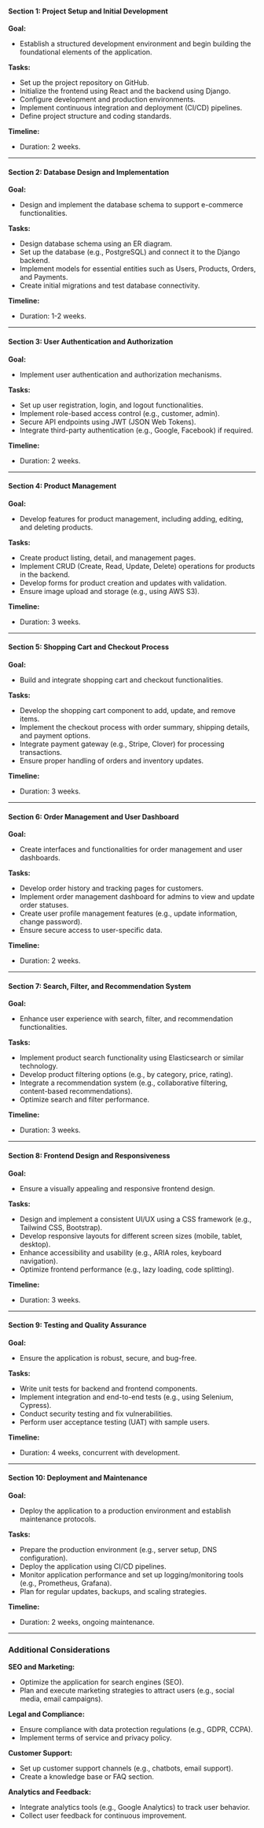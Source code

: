 
#### **Section 1: Project Setup and Initial Development**

**Goal:**

- Establish a structured development environment and begin building the foundational elements of the application.

**Tasks:**

- Set up the project repository on GitHub.
- Initialize the frontend using React and the backend using Django.
- Configure development and production environments.
- Implement continuous integration and deployment (CI/CD) pipelines.
- Define project structure and coding standards.

**Timeline:**

- Duration: 2 weeks.

---

#### **Section 2: Database Design and Implementation**

**Goal:**

- Design and implement the database schema to support e-commerce functionalities.

**Tasks:**

- Design database schema using an ER diagram.
- Set up the database (e.g., PostgreSQL) and connect it to the Django backend.
- Implement models for essential entities such as Users, Products, Orders, and Payments.
- Create initial migrations and test database connectivity.

**Timeline:**

- Duration: 1-2 weeks.

---

#### **Section 3: User Authentication and Authorization**

**Goal:**

- Implement user authentication and authorization mechanisms.

**Tasks:**

- Set up user registration, login, and logout functionalities.
- Implement role-based access control (e.g., customer, admin).
- Secure API endpoints using JWT (JSON Web Tokens).
- Integrate third-party authentication (e.g., Google, Facebook) if required.

**Timeline:**

- Duration: 2 weeks.

---

#### **Section 4: Product Management**

**Goal:**

- Develop features for product management, including adding, editing, and deleting products.

**Tasks:**

- Create product listing, detail, and management pages.
- Implement CRUD (Create, Read, Update, Delete) operations for products in the backend.
- Develop forms for product creation and updates with validation.
- Ensure image upload and storage (e.g., using AWS S3).

**Timeline:**

- Duration: 3 weeks.

---

#### **Section 5: Shopping Cart and Checkout Process**

**Goal:**

- Build and integrate shopping cart and checkout functionalities.

**Tasks:**

- Develop the shopping cart component to add, update, and remove items.
- Implement the checkout process with order summary, shipping details, and payment options.
- Integrate payment gateway (e.g., Stripe, Clover) for processing transactions.
- Ensure proper handling of orders and inventory updates.

**Timeline:**

- Duration: 3 weeks.

---

#### **Section 6: Order Management and User Dashboard**

**Goal:**

- Create interfaces and functionalities for order management and user dashboards.

**Tasks:**

- Develop order history and tracking pages for customers.
- Implement order management dashboard for admins to view and update order statuses.
- Create user profile management features (e.g., update information, change password).
- Ensure secure access to user-specific data.

**Timeline:**

- Duration: 2 weeks.

---

#### **Section 7: Search, Filter, and Recommendation System**

**Goal:**

- Enhance user experience with search, filter, and recommendation functionalities.

**Tasks:**

- Implement product search functionality using Elasticsearch or similar technology.
- Develop product filtering options (e.g., by category, price, rating).
- Integrate a recommendation system (e.g., collaborative filtering, content-based recommendations).
- Optimize search and filter performance.

**Timeline:**

- Duration: 3 weeks.

---

#### **Section 8: Frontend Design and Responsiveness**

**Goal:**

- Ensure a visually appealing and responsive frontend design.

**Tasks:**

- Design and implement a consistent UI/UX using a CSS framework (e.g., Tailwind CSS, Bootstrap).
- Develop responsive layouts for different screen sizes (mobile, tablet, desktop).
- Enhance accessibility and usability (e.g., ARIA roles, keyboard navigation).
- Optimize frontend performance (e.g., lazy loading, code splitting).

**Timeline:**

- Duration: 3 weeks.

---

#### **Section 9: Testing and Quality Assurance**

**Goal:**

- Ensure the application is robust, secure, and bug-free.

**Tasks:**

- Write unit tests for backend and frontend components.
- Implement integration and end-to-end tests (e.g., using Selenium, Cypress).
- Conduct security testing and fix vulnerabilities.
- Perform user acceptance testing (UAT) with sample users.

**Timeline:**

- Duration: 4 weeks, concurrent with development.

---

#### **Section 10: Deployment and Maintenance**

**Goal:**

- Deploy the application to a production environment and establish maintenance protocols.

**Tasks:**

- Prepare the production environment (e.g., server setup, DNS configuration).
- Deploy the application using CI/CD pipelines.
- Monitor application performance and set up logging/monitoring tools (e.g., Prometheus, Grafana).
- Plan for regular updates, backups, and scaling strategies.

**Timeline:**

- Duration: 2 weeks, ongoing maintenance.

---

### Additional Considerations

**SEO and Marketing:**

- Optimize the application for search engines (SEO).
- Plan and execute marketing strategies to attract users (e.g., social media, email campaigns).

**Legal and Compliance:**

- Ensure compliance with data protection regulations (e.g., GDPR, CCPA).
- Implement terms of service and privacy policy.

**Customer Support:**

- Set up customer support channels (e.g., chatbots, email support).
- Create a knowledge base or FAQ section.

**Analytics and Feedback:**

- Integrate analytics tools (e.g., Google Analytics) to track user behavior.
- Collect user feedback for continuous improvement.